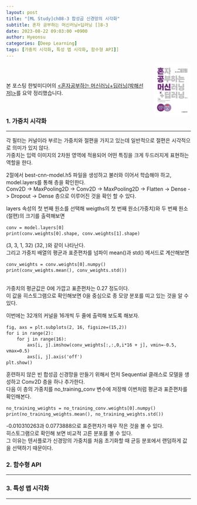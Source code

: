 ```yaml
---
layout: post
title: "[ML Study]ch08-3 합성곱 신경망의 시각화"
subtitle: 혼자 공부하는 머신러닝+딥러닝 []8-3
date: 2023-08-22 09:03:00 +0900
author: Hyeonsu
categories: [Deep Learning]
tags: [가중치 시각화, 특성 맵 시각화, 함수형 API]]
---
```

<body>
    <img
    src="/assets/images/post/book_banner.jpg"
    align="right"
    width="20%"
    height="27.2%"
    />
    <br><br>
    <p>본 포스팅 한빛미디어의 <a href="https://product.kyobobook.co.kr/detail/S000001810330"><혼자공부하는 머신러닝+딥러닝(박해선 저)></a>를 요약 정리했습니다.</p>
</body>
<br>

### 1. 가중치 시각화
---------------------------

각 필터는 커널이라 부르는 가중치와 절편을 가지고 있는데 일반적으로 절편은 시각적으로 의미가 있지 않다.
<br>가중치는 입력 이미지의 2차원 영역에 적용되어 어떤 특징을 크게 두드러지게 표현하는 역할을 한다.

2절에서 best-cnn-model.h5 파일을 생성하고 불러와 이어서 학습해야 하고, model.layers를 통해 층을 확인한다.
<br>Conv2D -> MaxPooling2D -> Conv2D -> MaxPooling2D -> Flatten -> Dense -> Dropout -> Dense 층으로 이루어진 것을 확인 할 수 있다.

layers 속성의 첫 번째 원소를 선택해 weigths의 첫 번째 원소(가중치)와 두 번째 원소(절편)의 크기를 출력해보면 
```pyhon
conv = model.layers[0]
print(conv.weights[0].shape, conv.weights[1].shape)
```
(3, 3, 1, 32)  (32, )와 같이 나타난다. 
<br>그리고 가중치 배열의 평균과 표준편차를 넘파이 mean()과 std() 메서드로 계산해보면 
```pyhon
conv_weights = conv.weights[0].numpy()
print(conv_weights.mean(), conv_weights.std())
```
<br>가중치의 평균값은 0에 가깝고 표준편차는 0.27 정도이다. 
<br>이 값을 히스토그램으로 확인해보면 0을 중심으로 종 모양 분포를 띠고 있는 것을 알 수 있다.

이번에는 32개의 커널을 16개씩 두 줄에 출력해 보도록 해보자.

```pyhon
fig, axs = plt.subplots(2, 16, figsize=(15,2))
for i in range(2):
    for j in range(16):
        axs[i, j].imshow(conv_weights[:,:,0,i*16 + j], vmin=-0.5, vmax=0.5)
        axs[i, j].axis('off')
plt.show()
```
훈련하지 않은 빈 합성곱 신경망을 만들기 위해서 먼저 Sequential 클래스로 모델을 생성하고 Conv2D 층을 하나 추가한다.
<br>다음 이 층의 가중치를 no_training_conv 변수에 저장해 이번처럼 평균과 표준편차를 확인해본다.
```pyhon
no_training_weights = no_training_conv.weights[0].numpy()
print(no_training_weights.mean(), no_training_weights.std())
```
-0.010310263과 0.0773888으로 표준편차가 매우 작은 것을 볼 수 있다.
<br>히스토그램으로 확인해 보면 비교적 고른 분포를 볼 수 있다.
<br>그 이유는 텐서플로가 신경망의 가중치를 처음 초기화할 때 균등 분포에서 랜덤하게 값을 선택하기 때문이다.


### 2. 함수형 API
---------------------------



### 3. 특성 맵 시각화 
---------------------------
